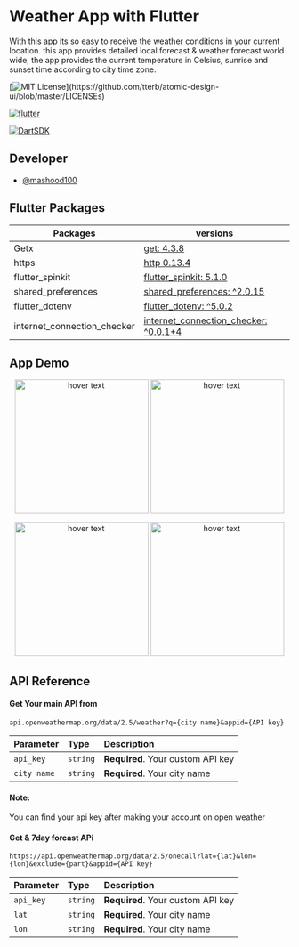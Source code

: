 

# Weather App with Flutter
With this app its so easy to receive the weather 
conditions in your current location.
this app provides detailed local forecast
 & weather forecast world wide,
  the app provides the current temperature in Celsius,
   sunrise and sunset time according to city time zone.


[![MIT License](https://img.shields.io/apm/l/atomic-design-ui.svg?)](https://github.com/tterb/atomic-design-ui/blob/master/LICENSEs)

[![flutter](https://badgen.net//badge/flutter/2.8/blue?icon=github)](https://github.com/flutter/flutter)

[![DartSDK](https://badgen.net//badge/DartSDK/1.24.3/blue)](https://github.com/flutter/flutter)

## Developer

- [@mashood100](https://github.com/mashood100)



## Flutter Packages

| Packages             | versions                                                                |
| ----------------- | ------------------------------------------------------------------ |
| Getx | [ get: 4.3.8](https://pub.dev/packages/get) 
| https | [ http 0.13.4](https://pub.dev/packages/http) 
| flutter_spinkit | [ flutter_spinkit: 5.1.0](https://pub.dev/packages/flutter_spinkit) 
| shared_preferences | [ shared_preferences: ^2.0.15](https://pub.dev/packages/shared_preferences) 
| flutter_dotenv | [ flutter_dotenv: ^5.0.2](https://pub.dev/packages/flutter_dotenv) 
| internet_connection_checker | [ internet_connection_checker: ^0.0.1+4](https://pub.dev/packages/internet_connection_checker/install) 

## App Demo
<p align="center">
  <img src="https://github.com/mashood100/weather-app-with-flutter/blob/master/images/ss1.jpg" width="240" title="hover text"> 
   <img src="https://github.com/mashood100/weather-app-with-flutter/blob/master/images/ss2.jpg" width="240" title="hover text"> </p>
 
 <p align="center"> 
  <img src="https://github.com/mashood100/weather-app-with-flutter/blob/master/images/ss5.jpg" width="240" title="hover text">
   <img src="https://github.com/mashood100/weather-app-with-flutter/blob/master/images/ss4.jpg"  width="240" title="hover text">
 </p>


## API Reference

#### Get Your main API from

```http
api.openweathermap.org/data/2.5/weather?q={city name}&appid={API key}
```

| Parameter | Type     | Description                |
| :-------- | :------- | :------------------------- |
| `api_key` | `string` | **Required**. Your custom API key |
| `city name` | `string` | **Required**. Your city name |

#### Note: 
You can find your api key after making your account on open weather
#### Get & 7day forcast APi

```http
https://api.openweathermap.org/data/2.5/onecall?lat={lat}&lon={lon}&exclude={part}&appid={API key}
```

| Parameter | Type     | Description                |
| :-------- | :------- | :------------------------- |
| `api_key` | `string` | **Required**. Your custom API key |
| `lat` | `string` | **Required**. Your city name |
| `lon` | `string` | **Required**. Your city name |
